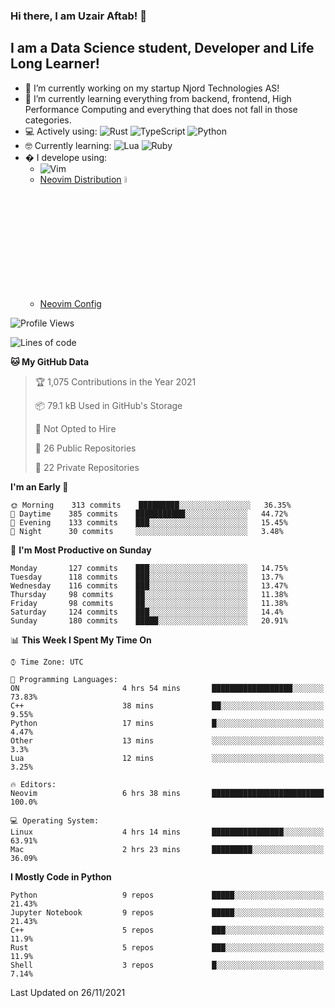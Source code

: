 ### Hi there, I am Uzair Aftab! 👋

## I am a Data Science student, Developer and Life Long Learner!
- 🔭 I’m currently working on my startup Njord Technologies AS!
- 🌱 I’m currently learning everything from backend, frontend, High Performance Computing and everything that does not fall in those categories.
- 💻 Actively using: <img alt="Rust" src="https://img.shields.io/badge/rust-%23000000.svg?style=for-the-badge&logo=rust&logoColor=white"/> <img alt="TypeScript" src="https://img.shields.io/badge/typescript-%23007ACC.svg?style=for-the-badge&logo=typescript&logoColor=white"/> <img alt="Python" src="https://img.shields.io/badge/python-%2314354C.svg?style=for-the-badge&logo=python&logoColor=white"/>
- 🤓 Currently learning: <img alt="Lua" src="https://img.shields.io/badge/lua-%232C2D72.svg?style=for-the-badge&logo=lua&logoColor=white"/>  <img alt="Ruby" src="https://img.shields.io/badge/ruby-%232C2D72.svg?style=for-the-badge&logo=ruby&logoColor=white"/>  
- � I develope using: 
  -  <img alt="Vim" src="https://img.shields.io/badge/VIM-%2311AB00.svg?style=for-the-badge&logo=vim&logoColor=white"/>
  -  [Neovim Distribution](https://github.com/LunarVim/LunarVim) <img alt="LunarVim" src="https://www.lunarvim.org/assets/lunarvim_logo.png" width="5%"/>
  -  [Neovim Config](https://github.com/Uzaaft/lvim_abz)
  
<!--START_SECTION:waka-->
![Profile Views](http://img.shields.io/badge/Profile%20Views-10-blue)

![Lines of code](https://img.shields.io/badge/From%20Hello%20World%20I%27ve%20Written-1.9%20million%20lines%20of%20code-blue)

**🐱 My GitHub Data** 

> 🏆 1,075 Contributions in the Year 2021
 > 
> 📦 79.1 kB Used in GitHub's Storage 
 > 
> 🚫 Not Opted to Hire
 > 
> 📜 26 Public Repositories 
 > 
> 🔑 22 Private Repositories  
 > 
**I'm an Early 🐤** 

```text
🌞 Morning    313 commits    █████████░░░░░░░░░░░░░░░░   36.35% 
🌆 Daytime    385 commits    ███████████░░░░░░░░░░░░░░   44.72% 
🌃 Evening    133 commits    ███░░░░░░░░░░░░░░░░░░░░░░   15.45% 
🌙 Night      30 commits     ░░░░░░░░░░░░░░░░░░░░░░░░░   3.48%

```
📅 **I'm Most Productive on Sunday** 

```text
Monday       127 commits    ███░░░░░░░░░░░░░░░░░░░░░░   14.75% 
Tuesday      118 commits    ███░░░░░░░░░░░░░░░░░░░░░░   13.7% 
Wednesday    116 commits    ███░░░░░░░░░░░░░░░░░░░░░░   13.47% 
Thursday     98 commits     ██░░░░░░░░░░░░░░░░░░░░░░░   11.38% 
Friday       98 commits     ██░░░░░░░░░░░░░░░░░░░░░░░   11.38% 
Saturday     124 commits    ███░░░░░░░░░░░░░░░░░░░░░░   14.4% 
Sunday       180 commits    █████░░░░░░░░░░░░░░░░░░░░   20.91%

```


📊 **This Week I Spent My Time On** 

```text
⌚︎ Time Zone: UTC

💬 Programming Languages: 
ON                       4 hrs 54 mins       ██████████████████░░░░░░░   73.83% 
C++                      38 mins             ██░░░░░░░░░░░░░░░░░░░░░░░   9.55% 
Python                   17 mins             █░░░░░░░░░░░░░░░░░░░░░░░░   4.47% 
Other                    13 mins             ░░░░░░░░░░░░░░░░░░░░░░░░░   3.3% 
Lua                      12 mins             ░░░░░░░░░░░░░░░░░░░░░░░░░   3.25%

🔥 Editors: 
Neovim                   6 hrs 38 mins       █████████████████████████   100.0%

💻 Operating System: 
Linux                    4 hrs 14 mins       ████████████████░░░░░░░░░   63.91% 
Mac                      2 hrs 23 mins       █████████░░░░░░░░░░░░░░░░   36.09%

```

**I Mostly Code in Python** 

```text
Python                   9 repos             █████░░░░░░░░░░░░░░░░░░░░   21.43% 
Jupyter Notebook         9 repos             █████░░░░░░░░░░░░░░░░░░░░   21.43% 
C++                      5 repos             ███░░░░░░░░░░░░░░░░░░░░░░   11.9% 
Rust                     5 repos             ███░░░░░░░░░░░░░░░░░░░░░░   11.9% 
Shell                    3 repos             █░░░░░░░░░░░░░░░░░░░░░░░░   7.14%

```



 Last Updated on 26/11/2021
<!--END_SECTION:waka-->
